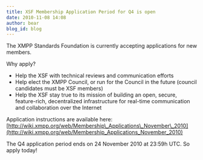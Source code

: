 ```yaml
---
title: XSF Membership Application Period for Q4 is open
date: 2010-11-08 14:08
author: bear
blog_id: blog
---
```


The XMPP Standards Foundation is currently accepting applications for new members.

Why apply?

- Help the XSF with technical reviews and communication efforts  
- Help elect the XMPP Council, or run for the Council in the future (council candidates must be XSF members)   
- Help the XSF stay true to its mission of building an open, secure, feature-rich, decentralized infrastructure for real-time communication and collaboration over the Internet

Application instructions are available here: [http://wiki.xmpp.org/web/Membership\_Applications\_November\_2010](http://wiki.xmpp.org/web/Membership_Applications_November_2010)

The Q4 application period ends on 24 November 2010 at 23:59h UTC. So apply today!

